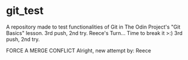 # git_test
A repository made to test functionalities of Git in The Odin Project's "Git Basics" lesson.
3rd push, 2nd try. Reece's Turn... Time to break it >:)
3rd push, 2nd try. 

FORCE A MERGE CONFLICT
Alright, new attempt 
by: Reece